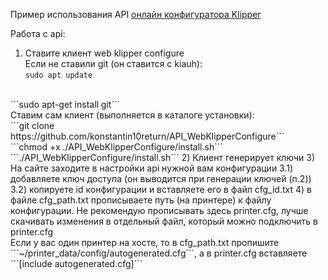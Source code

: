 Пример использования API <a href="https://webklipperconfigure.ru" target="_blank">онлайн конфигуратора Klipper</a>

Работа с api: 
1) Ставите клиент web klipper configure<br>
Если не ставили git (он ставится с kiauh):<br>
```sudo apt update```
<br>
```sudo apt-get install git```
<br>
Ставим сам клиент (выполняется в каталоге установки):<br>
```git clone https://github.com/konstantin10return/API_WebKlipperConfigure```<br>
```chmod +x ./API_WebKlipperConfigure/install.sh```<br>
```./API_WebKlipperConfigure/install.sh```
2) Клиент генерирует ключи 
3) На сайте заходите в настройки api нужной вам конфигурации 
3.1) добавляете ключ доступа (он выводится при генерации ключей (п.2))<br>
3.2) копируете id конфигурации и вставляете его в файл cfg_id.txt 
4) в файле cfg_path.txt прописываете путь (на принтере) к файлу конфигурации.
Не рекомендую прописывать здесь printer.cfg, лучше скачивать изменения в отдельный файл, который можно подключить в printer.cfg<br>
Если у вас один принтер на хосте, то в cfg_path.txt пропишите
```~/printer_data/config/autogenerated.cfg```, а в printer.cfg вставляете
```[include autogenerated.cfg]```